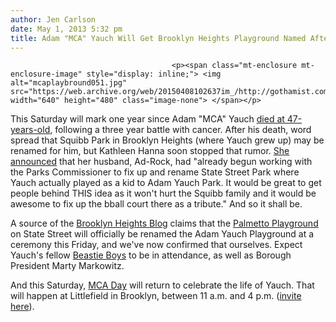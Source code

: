 ```yaml
---
author: Jen Carlson
date: May 1, 2013 5:32 pm
title: Adam "MCA" Yauch Will Get Brooklyn Heights Playground Named After Him On Friday
---
```


	
										<p><span class="mt-enclosure mt-enclosure-image" style="display: inline;"> <img alt="mcaplaybround051.jpg" src="https://web.archive.org/web/20150408102637im_/http://gothamist.com/attachments/arts_jen/mcaplaybround051.jpg" width="640" height="480" class="image-none"> </span></p>

<p>This Saturday will mark one year since Adam &quot;MCA&quot; Yauch <a href="https://web.archive.org/web/20150408102637/http://gothamist.com/2012/05/04/beastie_boy_adam_yauch_dead_at_47.php">died at 47-years-old</a>, following a three year battle with cancer. After his death, word spread that Squibb Park in Brooklyn Heights (where Yauch grew up) may be renamed for him, but Kathleen Hanna soon stopped that rumor. <a href="https://web.archive.org/web/20150408102637/http://gothamist.com/2012/05/22/residents_calling_for_brooklyn_park.php">She announced</a> that her husband, Ad-Rock, had &quot;already begun working with the Parks Commissioner to fix up and rename State Street Park where Yauch actually played as a kid to Adam Yauch Park. It would be great to get people behind THIS idea as it won&apos;t hurt the Squibb family and it would be awesome to fix up the bball court there as a tribute.&quot; And so it shall be.</p>

<p>A source of the <a href="https://web.archive.org/web/20150408102637/http://brooklynheightsblog.com/archives/58060">Brooklyn Heights Blog</a> claims that the <a href="https://web.archive.org/web/20150408102637/http://www.nycgovparks.org/parks/B223D/history">Palmetto Playground</a> on State Street will officially be renamed the Adam Yauch Playground at a ceremony this Friday, and we&apos;ve now confirmed that ourselves. Expect Yauch&apos;s fellow <a href="https://web.archive.org/web/20150408102637/http://gothamist.com/tags/thebeastieboys">Beastie Boys</a> to be in attendance, as well as Borough President Marty Markowitz.</p>

<p>And this Saturday, <a href="https://web.archive.org/web/20150408102637/http://gothamist.com/tags/mcaday">MCA Day</a> will return to celebrate the life of Yauch. That will happen at Littlefield in Brooklyn, between 11 a.m. and 4 p.m. (<a href="https://web.archive.org/web/20150408102637/https://www.facebook.com/photo.php?fbid=428323943930770&amp;set=a.271047606325072.58374.269906879772478&amp;type=1&amp;theater">invite here</a>).</p>					
										
									
				